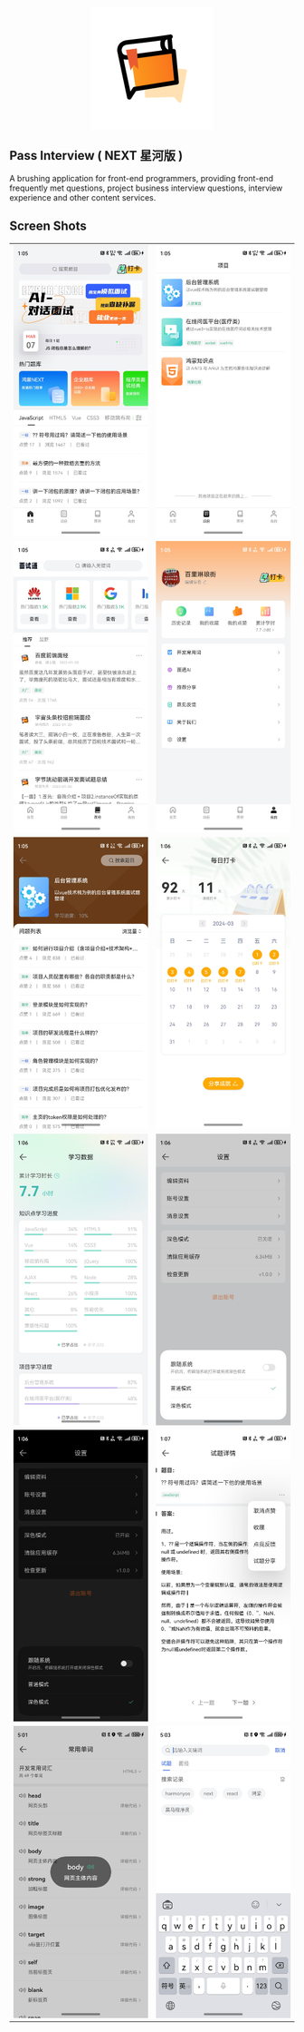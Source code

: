 <p align="center">
  <img src="./logo.png" align="center" />
</p>

## Pass Interview ( NEXT 星河版 )

A brushing application for front-end programmers, providing front-end frequently met questions, project business
interview questions, interview experience and other content services.

## Screen Shots

|                                     |                                     |
|-------------------------------------|-------------------------------------|
| <img src="./01.jpeg" width="375" /> | <img src="./02.jpeg" width="375" /> |
| <img src="./03.jpeg" width="375" /> | <img src="./04.jpeg" width="375" /> |
| <img src="./05.jpeg" width="375" /> | <img src="./06.jpeg" width="375" /> |
| <img src="./07.jpeg" width="375" /> | <img src="./08.jpeg" width="375" /> |
| <img src="./09.jpeg" width="375" /> | <img src="./10.jpeg" width="375" /> |
| <img src="./11.jpeg" width="375" /> | <img src="./12.jpeg" width="375" /> |


